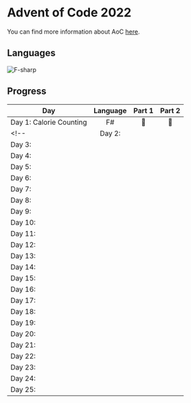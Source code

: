# Advent of Code 2022
You can find more information about AoC [here](https://adventofcode.com/2022 "Advent of Code 2022").

## Languages
![F-sharp](https://img.shields.io/badge/F%23-512BD4?style=for-the-badge&logo=dotnet&logoColor=white)

## Progress

| Day                      | Language | Part 1 | Part 2 |
| ------------------------ | :------: | :----: | :----: |
| Day 1:  Calorie Counting |    F#    |   🌟    |   🌟    |
<!-- | Day 2:                   |          |        |        |
| Day 3:                   |          |        |        |
| Day 4:                   |          |        |        |
| Day 5:                   |          |        |        |
| Day 6:                   |          |        |        |
| Day 7:                   |          |        |        |
| Day 8:                   |          |        |        |
| Day 9:                   |          |        |        |
| Day 10:                  |          |        |        |
| Day 11:                  |          |        |        |
| Day 12:                  |          |        |        |
| Day 13:                  |          |        |        |
| Day 14:                  |          |        |        |
| Day 15:                  |          |        |        |
| Day 16:                  |          |        |        |
| Day 17:                  |          |        |        |
| Day 18:                  |          |        |        |
| Day 19:                  |          |        |        |
| Day 20:                  |          |        |        |
| Day 21:                  |          |        |        |
| Day 22:                  |          |        |        |
| Day 23:                  |          |        |        |
| Day 24:                  |          |        |        |
| Day 25:                  |          |        |        | -->